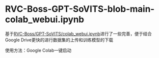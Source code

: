 # RVC-Boss-GPT-SoVITS-blob-main-colab_webui.ipynb
基于[RVC-Boss/GPT-SoVITS/colab_webui.ipynb](https://github.com/RVC-Boss/GPT-SoVITS/blob/main/colab_webui.ipynb)进行了一些完善，便于结合Google Drive更快的进行数据集的上传和训练模型的下载

使用方法：Google Colab一键启动
